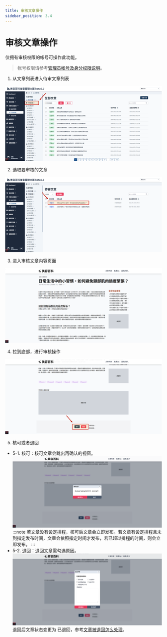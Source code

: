 ```yaml
---
title: 审核文章操作
sidebar_position: 3.4
---
```


# 审核文章操作

仅拥有审核权限的帐号可操作此功能。

> 帐号权限请参考[管理员帐号及身分权限说明](../../center/admin/administer-rules.md)。

1. 从文章列表进入待审文章列表

![进入待审文章列表](img/go-to-verify-article-list.png)

2. 选取要审核的文章

![待审文章列表](img/verify-article-list.png)

3. 进入审核文章内容页面

![文章内容页面](img/verify-article-01.png)

4. 拉到底部，进行审核操作

![文章内容页面](img/verify-article-02.png)

5. 核可或者退回

-   5-1. 核可：核可文章会跳出再确认的视窗。
    ![核可文章](img/comfrim-verify-article.png)
    :::note
    若文章没有设定排程，核可后文章会立即发布。若文章有设定排程且未到指定发布时间，文章会依照指定时间才发布，若已超过排程的时间，则会立即发布。
    :::
    <br/>
-   5-2. 退回：退回文章需勾选原因。
    ![退回文章](img/reject-article-01.png)
    退回后文章状态变更为 已退回，参考[文章被退回怎么处理](./deal-with-reject-article.md)。
